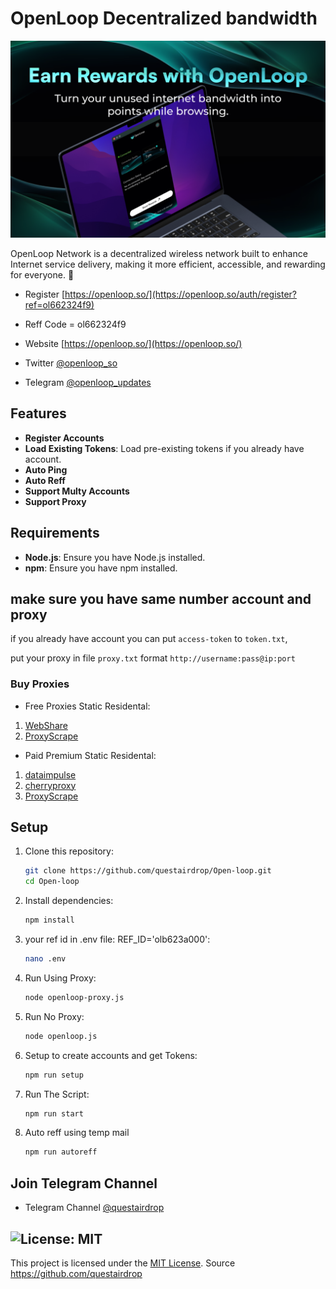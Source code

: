 # OpenLoop Decentralized bandwidth

![banner](increasepoints.png)

OpenLoop Network is a decentralized wireless network built to enhance Internet service delivery, making it more efficient, accessible, and rewarding for everyone. 🤩

- Register [https://openloop.so/](https://openloop.so/auth/register?ref=ol662324f9)
- Reff Code = ol662324f9

- Website [https://openloop.so/](https://openloop.so/)
- Twitter [@openloop_so](https://x.com/openloop_so)
- Telegram [@openloop_updates](https://t.me/openloop_updates)

## **Features**

- **Register Accounts**
- **Load Existing Tokens**: Load pre-existing tokens if you already have account.
- **Auto Ping**
- **Auto Reff**
- **Support Multy Accounts**
- **Support Proxy**

## **Requirements**

- **Node.js**: Ensure you have Node.js installed.
- **npm**: Ensure you have npm installed.

## **make sure you have same number account and proxy**

if you already have account you can put `access-token` to `token.txt`,

put your proxy in file `proxy.txt` format `http://username:pass@ip:port`

### Buy Proxies
- Free Proxies Static Residental: 
1. [WebShare](https://www.webshare.io/?referral_code=0cx8tvk1sk5b)
2. [ProxyScrape](https://proxyscrape.com/?ref=zgrhowz)
- Paid Premium Static Residental:
1. [dataimpulse](https://dataimpulse.com/?aff=68886)
2. [cherryproxy](https://center.cherryproxy.com/Login/Register?invite=c219a563)
3. [ProxyScrape](https://proxyscrape.com/?ref=zgrhowz)

## Setup

1. Clone this repository:
   ```bash
   git clone https://github.com/questairdrop/Open-loop.git
   cd Open-loop
   ```
2. Install dependencies:
   ```bash
   npm install
   ```
3. your ref id in .env file: REF_ID='olb623a000':
   ```bash
   nano .env
   ```
4. Run Using Proxy:
   ```bash
   node openloop-proxy.js
   ```
5. Run No Proxy:
   ```bash
   node openloop.js
   ```
6. Setup to create accounts and get Tokens:
   ```bash
   npm run setup
   ```
7. Run The Script:
   ```bash
   npm run start
   ```
8. Auto reff using temp mail
   ```bash
   npm run autoreff

## Join Telegram Channel

- Telegram Channel [@questairdrop](https://t.me/questairdrop)

## ![License: MIT](https://img.shields.io/badge/License-MIT-yellow.svg)

This project is licensed under the [MIT License](LICENSE).
Source <https://github.com/questairdrop>
